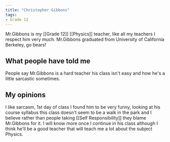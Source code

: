 ```yaml
---
title: "Christopher Gibbons"
tags:
- Grade 12
---
```


Mr.Gibbons is my [[Grade 12]] [[Physics]] teacher, like all my teachers I respect him very much. Mr.Gibbons graduated from University of California Berkeley, go bears!

## What people have told me

People say Mr.Gibbons is a hard teacher his class isn't easy and how he's a little sarcastic sometimes.

## My opinions

I like sarcasm, 1st day of class I found him to be very funny, looking at his course syllabus this class doesn't seem to be a walk in the park and I believe rather than people taking [[Self Responsibility]] they blame Mr.Gibbons for it. I will know more once I continue in his class although I think he'll be a good teacher that will teach me a lot about the subject Physics.


